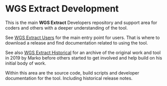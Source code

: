 # WGS Extract Development

This is the main **WGS Extract** Developers repository and support area for coders and others with a deeper understanding of the tool.  

See [WGS Extract Users](https://wgsextract.github.io/) for the main entry point for users. That is where to download a release and find documentation related to using the tool. 

See also [WGS Extract Historical](https://github.com/WGSExtract/WGSExtract-Historical "WGSE Historical") for an archive of the original work and tool in 2019 by Marko before others started to get involved and help build on his initial body of work.

Within this area are the source code, build scripts and developer documentation for the tool. Including historical release notes.
